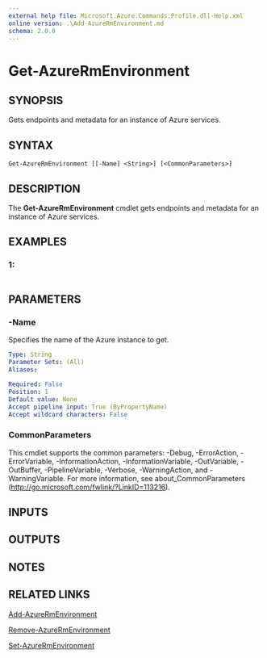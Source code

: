 ```yaml
---
external help file: Microsoft.Azure.Commands.Profile.dll-Help.xml
online version: .\Add-AzureRmEnvironment.md
schema: 2.0.0
---
```


# Get-AzureRmEnvironment

## SYNOPSIS
Gets endpoints and metadata for an instance of Azure services.

## SYNTAX

```
Get-AzureRmEnvironment [[-Name] <String>] [<CommonParameters>]
```

## DESCRIPTION
The **Get-AzureRmEnvironment** cmdlet gets endpoints and metadata for an instance of Azure services.

## EXAMPLES

### 1:
```

```

## PARAMETERS

### -Name
Specifies the name of the Azure instance to get.

```yaml
Type: String
Parameter Sets: (All)
Aliases: 

Required: False
Position: 1
Default value: None
Accept pipeline input: True (ByPropertyName)
Accept wildcard characters: False
```

### CommonParameters
This cmdlet supports the common parameters: -Debug, -ErrorAction, -ErrorVariable, -InformationAction, -InformationVariable, -OutVariable, -OutBuffer, -PipelineVariable, -Verbose, -WarningAction, and -WarningVariable. For more information, see about_CommonParameters (http://go.microsoft.com/fwlink/?LinkID=113216).

## INPUTS

## OUTPUTS

## NOTES

## RELATED LINKS

[Add-AzureRmEnvironment](.\Add-AzureRmEnvironment.md)

[Remove-AzureRmEnvironment](.\Remove-AzureRmEnvironment.md)

[Set-AzureRmEnvironment](.\Set-AzureRmEnvironment.md)


